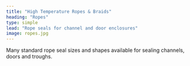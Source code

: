 ```yaml
---
title: "High Temperature Ropes & Braids"
heading: "Ropes"
type: simple
lead: "Rope seals for channel and door enclosures"
image: ropes.jpg
---
```

Many standard rope seal sizes and shapes available for sealing channels, doors and troughs.

